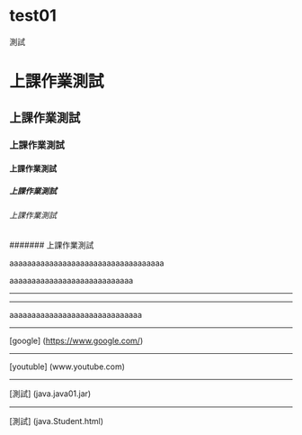 # test01
測試


# 上課作業測試
## 上課作業測試
### 上課作業測試
#### 上課作業測試
##### 上課作業測試
###### 上課作業測試
####### 上課作業測試

aaaaaaaaaaaaaaaaaaaaaaaaaaaaaaaaaaa<br>


aaaaaaaaaaaaaaaaaaaaaaaaaaaa<hr>
<hr>

aaaaaaaaaaaaaaaaaaaaaaaaaaaaaa<br>

<hr>

[google] (https://www.google.com/)
<hr>
[youtuble] (www.youtube.com)
<hr>
[測試] (java.java01.jar)
<hr>
[測試]  (java.Student.html)
